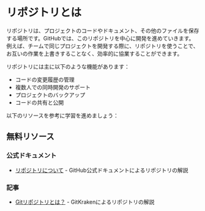 # リポジトリとは

リポジトリは、プロジェクトのコードやドキュメント、その他のファイルを保存する場所です。GitHubでは、このリポジトリを中心に開発を進めていきます。例えば、チームで同じプロジェクトを開発する際に、リポジトリを使うことで、お互いの作業を上書きすることなく、効率的に協業することができます。

リポジトリには主に以下のような機能があります：
- コードの変更履歴の管理
- 複数人での同時開発のサポート
- プロジェクトのバックアップ
- コードの共有と公開

以下のリソースを参考に学習を進めましょう：

## 無料リソース

### 公式ドキュメント
- [リポジトリについて](https://docs.github.com/en/repositories/creating-and-managing-repositories/about-repositories) - GitHub公式ドキュメントによるリポジトリの解説

### 記事
- [Gitリポジトリとは？](https://www.gitkraken.com/learn/git/tutorials/what-is-a-git-repository) - GitKrakenによるリポジトリの解説 

